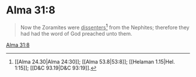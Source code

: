 # Alma 31:8

> Now the Zoramites were <u>dissenters</u>[^a] from the Nephites; therefore they had had the word of God preached unto them.

[Alma 31:8](https://www.churchofjesuschrist.org/study/scriptures/bofm/alma/31?lang=eng&id=p8#p8)


[^a]: [[Alma 24.30|Alma 24:30]]; [[Alma 53.8|53:8]]; [[Helaman 1.15|Hel. 1:15]]; [[D&C 93.19|D&C 93:19]].  
